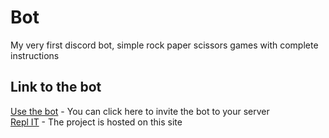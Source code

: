 # Bot
My very first discord bot, simple rock paper scissors games with complete instructions
## Link to the bot
[Use the bot](https://discord.com/api/oauth2/authorize?client_id=930381035840090134&permissions=363520&scope=bot) - You can click here to invite the bot to your server <br>
[Repl IT](https://RPS-game.talkshrey.repl.co) - The project is hosted on this site
